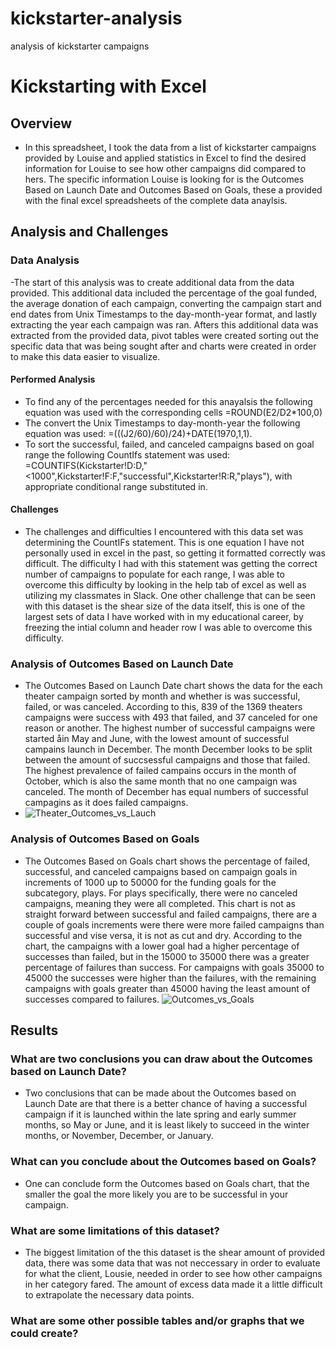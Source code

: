 # kickstarter-analysis
analysis of kickstarter campaigns
# Kickstarting with Excel
## Overview
- In this spreadsheet, I took the data from a list of kickstarter campaigns provided by Louise and applied statistics in Excel to find the desired information for Louise to see how other campaigns did compared to hers. The specific information Louise is looking for is the Outcomes Based on Launch Date and Outcomes Based on Goals, these a provided with the final excel spreadsheets of the complete data anaylsis. 
## Analysis and Challenges
### Data Analysis
-The start of this analysis was to create additional data from the data provided. This additional data included the percentage of the goal funded, the average donation of each campaign, converting the campaign start and end dates from Unix Timestamps to the day-month-year format, and lastly extracting the year each campaign was ran. Afters this additional data was extracted from the provided data, pivot tables were created sorting out the specific data that was being sought after and charts were created in order to make this data easier to visualize. 
#### Performed Analysis
- To find any of the percentages needed for this anayalsis the following equation was used with the corresponding cells =ROUND(E2/D2*100,0)
- The convert the Unix Timestamps to day-month-year the following equation was used: =(((J2/60)/60)/24)+DATE(1970,1,1). 
- To sort the successful, failed, and canceled campaigns based on goal range the following CountIfs statement was used: =COUNTIFS(Kickstarter!D:D,"<1000",Kickstarter!F:F,"successful",Kickstarter!R:R,"plays"), with appropriate conditional range substituted in.
#### Challenges
- The challenges and difficulties I encountered with this data set was determining the CountIFs statement. This is one equation I have not personally used in excel in the past, so getting it formatted correctly was difficult. The difficulty I had with this statement was getting the correct number of campaigns to populate for each range, I was able to overcome this difficulty by looking in the help tab of excel as well as utilizing my classmates in Slack. One other challenge that can be seen with this dataset is the shear size of the data itself, this is one of the largest sets of data I have worked with in my educational career, by freezing the intial column and header row I was able to overcome this difficulty. 
### Analysis of Outcomes Based on Launch Date
- The Outcomes Based on Launch Date chart shows the data for the each theater campaign sorted by month and whether is was successful, failed, or was canceled. According to this, 839 of the 1369 theaters campaigns were success with 493 that failed, and 37 canceled for one reason or another. The highest number of successful campaigns were started åin May and June, with the lowest amount of successful campains launch in December. The month December looks to be split between the amount of succsessful campaigns and those that failed. The highest prevalence of failed campains occurs in the month of October, which is also the same month that no one campaign was canceled. The month of December has equal numbers of successful campagins as it does failed campaigns. 
- ![Theater_Outcomes_vs_Lauch ](https://user-images.githubusercontent.com/111200771/187825422-7a81f058-b4ab-45c4-b7d5-be334b2ced97.png)
### Analysis of Outcomes Based on Goals
- The Outcomes Based on Goals chart shows the percentage of failed, successful, and canceled campaigns based on campaign goals in increments of 1000 up to 50000 for the funding goals for the subcategory, plays. For plays specifically, there were no canceled campaigns, meaning they were all completed. This chart is not as straight forward between successful and failed campaigns, there are a couple of goals increments were there were more failed campaigns than successful and vise versa, it is not as cut and dry. According to the chart, the campaigns with a lower goal had a higher percentage of successes than failed, but in the 15000 to 35000 there was a greater percentage of failures than success. For campaigns with goals 35000 to 45000 the successes were higher than the failures, with the remaining campaigns with goals greater than 45000 having the least amount of successes compared to failures. 
![Outcomes_vs_Goals](https://user-images.githubusercontent.com/111200771/187825247-ebee7050-9023-4a13-a477-a87dbbed26a4.png)
## Results
### What are two conclusions you can draw about the Outcomes based on Launch Date?
 - Two conclusions that can be made about the Outcomes based on Launch Date are that there is a better chance of having a successful campaign if it is launched within the late spring and early summer months, so May or June, and it is least likely to succeed in the winter months, or November, December, or January. 
 ### What can you conclude about the Outcomes based on Goals?
 - One can conclude form the Outcomes based on Goals chart, that the smaller the goal the more likely you are to be successful in your campaign.
 ### What are some limitations of this dataset?
 - The biggest limitation of the this dataset is the shear amount of provided data, there was some data that was not neccessary in order to evaluate for what the client, Lousie, needed in order to see how other campaigns in her category fared. The amount of excess data made it a little difficult to extrapolate the necessary data points. 
### What are some other possible tables and/or graphs that we could create?
